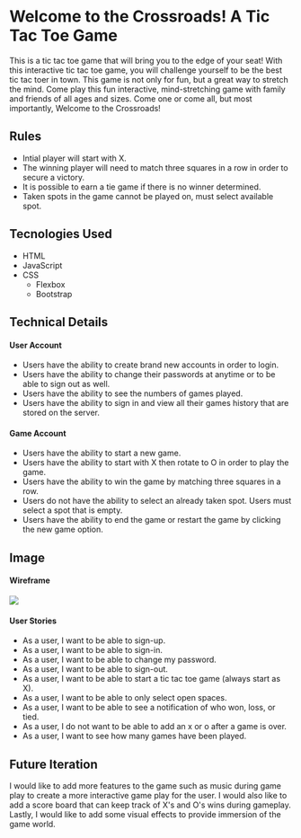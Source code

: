 # Welcome to the Crossroads! A Tic Tac Toe Game
  This is a tic tac toe game that will bring you to the edge of your seat!
  With this interactive tic tac toe game, you will challenge yourself to be the
  best tic tac toer in town. This game is not only for fun, but a great way to
  stretch the mind. Come play this fun interactive, mind-stretching game with
  family and friends of all ages and sizes. Come one or come all, but most
  importantly, Welcome to the Crossroads!
## Rules
- Intial player will start with X.
- The winning player will need to match three squares in a row in order to
  secure a victory.
- It is possible to earn a tie game if there is no winner determined.
- Taken spots in the game cannot be played on, must select available spot.
## Tecnologies Used
- HTML
- JavaScript
- CSS
   + Flexbox
   + Bootstrap
## Technical Details
#### User Account
- Users have the ability to create brand new accounts in order to login.
- Users have the ability to change their passwords at anytime or to be able to
  sign out as well.
- Users have the ability to see the numbers of games played.
- Users have the ability to sign in and view all their games history that are
  stored on the server.
#### Game Account
- Users have the ability to start a new game.
- Users have the ability to start with X then rotate to O in order to play the
  game.
- Users have the ability to win the game by matching three squares in a row.
- Users do not have the ability to select an already taken spot. Users must
  select a spot that is empty.
- Users have the ability to end the game or restart the game by clicking the
  new game option.
## Image
#### Wireframe
![](https://media.git.generalassemb.ly/user/30432/files/8afb3200-e84f-11ea-8aa3-f9a012450609)
#### User Stories
- As a user, I want to be able to sign-up.
- As a user, I want to be able to sign-in.
- As a user, I want to be able to change my password.
- As a user, I want to be able to sign-out.
- As a user, I want to be able to start a tic tac toe game (always start as X).
- As a user, I want to be able to only select open spaces.
- As a user, I want to be able to see a notification of who won, loss, or tied.
- As a user, I do not want to be able to add an x or o after a game is over.
- As a user, I want to see how many games have been played.
## Future Iteration
I would like to add more features to the game such as music during game play to
create a more interactive game play for the user. I would also like to add a
score board that can keep track of X's and O's wins during gameplay. Lastly,
I would like to add some visual effects to provide immersion of the game world.
